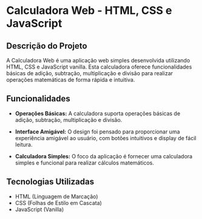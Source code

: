 # Calculadora Web - HTML, CSS e JavaScript

## Descrição do Projeto

A Calculadora Web é uma aplicação web simples desenvolvida utilizando HTML, CSS e JavaScript vanilla. Esta calculadora oferece funcionalidades básicas de adição, subtração, multiplicação e divisão para realizar operações matemáticas de forma rápida e intuitiva.

## Funcionalidades

- **Operações Básicas:** A calculadora suporta operações básicas de adição, subtração, multiplicação e divisão.

- **Interface Amigável:** O design foi pensado para proporcionar uma experiência amigável ao usuário, com botões intuitivos e display de fácil leitura.

- **Calculadora Simples:** O foco da aplicação é fornecer uma calculadora simples e funcional para realizar cálculos matemáticos.

## Tecnologias Utilizadas

- HTML (Linguagem de Marcação)
- CSS (Folhas de Estilo em Cascata)
- JavaScript (Vanilla)
